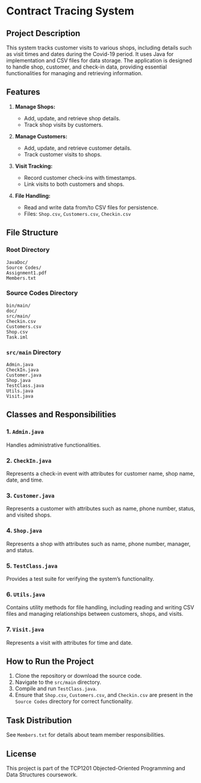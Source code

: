 # Contract Tracing System

## Project Description
This system tracks customer visits to various shops, including details such as visit times and dates during the Covid-19 period. It uses Java for implementation and CSV files for data storage. The application is designed to handle shop, customer, and check-in data, providing essential functionalities for managing and retrieving information.

## Features
1. **Manage Shops:**
   - Add, update, and retrieve shop details.
   - Track shop visits by customers.

2. **Manage Customers:**
   - Add, update, and retrieve customer details.
   - Track customer visits to shops.

3. **Visit Tracking:**
   - Record customer check-ins with timestamps.
   - Link visits to both customers and shops.

4. **File Handling:**
   - Read and write data from/to CSV files for persistence.
   - Files: `Shop.csv`, `Customers.csv`, `Checkin.csv`

## File Structure

### Root Directory
```
JavaDoc/
Source Codes/
Assignment1.pdf
Members.txt
```

### Source Codes Directory
```
bin/main/
doc/
src/main/
Checkin.csv
Customers.csv
Shop.csv
Task.iml
```

### `src/main` Directory
```
Admin.java
CheckIn.java
Customer.java
Shop.java
TestClass.java
Utils.java
Visit.java
```

## Classes and Responsibilities

### 1. `Admin.java`
Handles administrative functionalities.

### 2. `CheckIn.java`
Represents a check-in event with attributes for customer name, shop name, date, and time.

### 3. `Customer.java`
Represents a customer with attributes such as name, phone number, status, and visited shops.

### 4. `Shop.java`
Represents a shop with attributes such as name, phone number, manager, and status.

### 5. `TestClass.java`
Provides a test suite for verifying the system’s functionality.

### 6. `Utils.java`
Contains utility methods for file handling, including reading and writing CSV files and managing relationships between customers, shops, and visits.

### 7. `Visit.java`
Represents a visit with attributes for time and date.

## How to Run the Project
1. Clone the repository or download the source code.
2. Navigate to the `src/main` directory.
3. Compile and run `TestClass.java`.
4. Ensure that `Shop.csv`, `Customers.csv`, and `Checkin.csv` are present in the `Source Codes` directory for correct functionality.

## Task Distribution
See `Members.txt` for details about team member responsibilities.

## License
This project is part of the TCP1201 Objected-Oriented Programming and Data Structures coursework.

